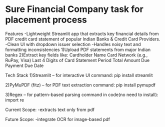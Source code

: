 # Sure Financial Company task for placement process

Features
-Lightweight Streamlit app that extracts key financial details from PDF credit card statement of popular Indian Banks & Credit Card Providers. 
-Clean UI with dropdown issuer selection
-Handles noisy text and formatting inconsistencies
1)Upload PDF statements from major Indian banks
2)Extract key fields like:
Cardholder Name
Card Network (e.g., RuPay, Visa)
Last 4 Digits of Card
Statement Period
Total Amount Due
Payment Due Date


Tech Stack
1)Streamlit – for interactive UI
command: pip install streamlit

2)PyMuPDF (fitz) – for PDF text extraction
command: pip install pymupdf

3)Regex – for pattern-based parsing
command in code(no need to install): import re

Current Scope:
-extracts text only from pdf

Future Scope:
-integrate OCR for image-based pdf
